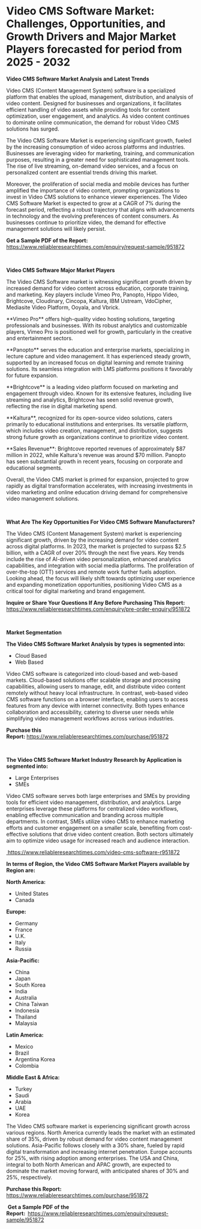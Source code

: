 <p><h1>Video CMS Software Market: Challenges, Opportunities, and Growth Drivers and Major Market Players forecasted for period from 2025 - 2032</h1></p><p><strong>Video CMS Software Market Analysis and Latest Trends</strong></p>
<p><p>Video CMS (Content Management System) software is a specialized platform that enables the upload, management, distribution, and analysis of video content. Designed for businesses and organizations, it facilitates efficient handling of video assets while providing tools for content optimization, user engagement, and analytics. As video content continues to dominate online communication, the demand for robust Video CMS solutions has surged.</p><p>The Video CMS Software Market is experiencing significant growth, fueled by the increasing consumption of video across platforms and industries. Businesses are leveraging video for marketing, training, and communication purposes, resulting in a greater need for sophisticated management tools. The rise of live streaming, on-demand video services, and a focus on personalized content are essential trends driving this market.</p><p>Moreover, the proliferation of social media and mobile devices has further amplified the importance of video content, prompting organizations to invest in Video CMS solutions to enhance viewer experiences. The Video CMS Software Market is expected to grow at a CAGR of 7% during the forecast period, reflecting a robust trajectory that aligns with advancements in technology and the evolving preferences of content consumers. As businesses continue to prioritize video, the demand for effective management solutions will likely persist.</p></p>
<p><strong>Get a Sample PDF of the Report:&nbsp;</strong> <a href="https://www.reliableresearchtimes.com/enquiry/request-sample/951872?utm_campaign=2264&utm_medium=2&utm_source=Github&utm_content=ia&utm_term=17042025&utm_id=video-cms-software">https://www.reliableresearchtimes.com/enquiry/request-sample/951872</a></p>
<p>&nbsp;</p>
<p><strong>Video CMS Software Major Market Players</strong></p>
<p><p>The Video CMS Software market is witnessing significant growth driven by increased demand for video content across education, corporate training, and marketing. Key players include Vimeo Pro, Panopto, Hippo Video, Brightcove, Cloudinary, Cincopa, Kaltura, IBM Ustream, VdoCipher, Mediasite Video Platform, Ooyala, and Vbrick.</p><p>**Vimeo Pro** offers high-quality video hosting solutions, targeting professionals and businesses. With its robust analytics and customizable players, Vimeo Pro is positioned well for growth, particularly in the creative and entertainment sectors. </p><p>**Panopto** serves the education and enterprise markets, specializing in lecture capture and video management. It has experienced steady growth, supported by an increased focus on digital learning and remote training solutions. Its seamless integration with LMS platforms positions it favorably for future expansion.</p><p>**Brightcove** is a leading video platform focused on marketing and engagement through video. Known for its extensive features, including live streaming and analytics, Brightcove has seen solid revenue growth, reflecting the rise in digital marketing spend. </p><p>**Kaltura**, recognized for its open-source video solutions, caters primarily to educational institutions and enterprises. Its versatile platform, which includes video creation, management, and distribution, suggests strong future growth as organizations continue to prioritize video content.</p><p>**Sales Revenue**: Brightcove reported revenues of approximately $87 million in 2022, while Kaltura's revenue was around $70 million. Panopto has seen substantial growth in recent years, focusing on corporate and educational segments. </p><p>Overall, the Video CMS market is primed for expansion, projected to grow rapidly as digital transformation accelerates, with increasing investments in video marketing and online education driving demand for comprehensive video management solutions.</p></p>
<p>&nbsp;</p>
<p><strong>What Are The Key Opportunities For Video CMS Software Manufacturers?</strong></p>
<p><p>The Video CMS (Content Management System) market is experiencing significant growth, driven by the increasing demand for video content across digital platforms. In 2023, the market is projected to surpass $2.5 billion, with a CAGR of over 20% through the next five years. Key trends include the rise of AI-driven video personalization, enhanced analytics capabilities, and integration with social media platforms. The proliferation of over-the-top (OTT) services and remote work further fuels adoption. Looking ahead, the focus will likely shift towards optimizing user experience and expanding monetization opportunities, positioning Video CMS as a critical tool for digital marketing and brand engagement.</p></p>
<p><strong>Inquire or Share Your Questions If Any Before Purchasing This Report:</strong> <a href="https://www.reliableresearchtimes.com/enquiry/pre-order-enquiry/951872?utm_campaign=2264&utm_medium=2&utm_source=Github&utm_content=ia&utm_term=17042025&utm_id=video-cms-software">https://www.reliableresearchtimes.com/enquiry/pre-order-enquiry/951872</a></p>
<p>&nbsp;</p>
<p><strong>Market Segmentation</strong></p>
<p><strong>The Video CMS Software Market Analysis by types is segmented into:</strong></p>
<p><ul><li>Cloud Based</li><li>Web Based</li></ul></p>
<p><p>Video CMS software is categorized into cloud-based and web-based markets. Cloud-based solutions offer scalable storage and processing capabilities, allowing users to manage, edit, and distribute video content remotely without heavy local infrastructure. In contrast, web-based video CMS software functions on a browser interface, enabling users to access features from any device with internet connectivity. Both types enhance collaboration and accessibility, catering to diverse user needs while simplifying video management workflows across various industries.</p></p>
<p><strong>Purchase this Report:&nbsp;</strong><a href="https://www.reliableresearchtimes.com/purchase/951872?utm_campaign=2264&utm_medium=2&utm_source=Github&utm_content=ia&utm_term=17042025&utm_id=video-cms-software">https://www.reliableresearchtimes.com/purchase/951872</a></p>
<p>&nbsp;</p>
<p><strong>The Video CMS Software Market Industry Research by Application is segmented into:</strong></p>
<p><ul><li>Large Enterprises</li><li>SMEs</li></ul></p>
<p><p>Video CMS software serves both large enterprises and SMEs by providing tools for efficient video management, distribution, and analytics. Large enterprises leverage these platforms for centralized video workflows, enabling effective communication and branding across multiple departments. In contrast, SMEs utilize video CMS to enhance marketing efforts and customer engagement on a smaller scale, benefiting from cost-effective solutions that drive video content creation. Both sectors ultimately aim to optimize video usage for increased reach and audience interaction.</p></p>
<p><a href="https://www.reliableresearchtimes.com/video-cms-software-r951872?utm_campaign=2264&utm_medium=2&utm_source=Github&utm_content=ia&utm_term=17042025&utm_id=video-cms-software">&nbsp;https://www.reliableresearchtimes.com/video-cms-software-r951872</a></p>
<p><strong>In terms of Region, the Video CMS Software Market Players available by Region are:</strong></p>
<p>
    <p> <strong> North America: </strong>
        <ul>
            <li>United States</li>
            <li>Canada</li>
        </ul>
        </p> 
    <p> <strong> Europe: </strong>
        <ul>
            <li>Germany</li>
            <li>France</li>
            <li>U.K.</li>
            <li>Italy</li>
            <li>Russia</li>
        </ul>
        </p> 
    <p> <strong> Asia-Pacific: </strong>
        <ul>
            <li>China</li>
            <li>Japan</li>
            <li>South Korea</li>
            <li>India</li>
            <li>Australia</li>
            <li>China Taiwan</li>
            <li>Indonesia</li>
            <li>Thailand</li>
            <li>Malaysia</li>
        </ul>
        </p> 
    <p> <strong> Latin America: </strong>
        <ul>
            <li>Mexico</li>
            <li>Brazil</li>
            <li>Argentina Korea</li>
            <li>Colombia</li>
        </ul>
        </p> 
    <p> <strong> Middle East & Africa: </strong>
        <ul>
            <li>Turkey</li>
            <li>Saudi</li>
            <li>Arabia</li>
            <li>UAE</li>
            <li>Korea</li>
        </ul>
    </p>
    </p>
<p><p>The Video CMS software market is experiencing significant growth across various regions. North America currently leads the market with an estimated share of 35%, driven by robust demand for video content management solutions. Asia-Pacific follows closely with a 30% share, fueled by rapid digital transformation and increasing internet penetration. Europe accounts for 25%, with rising adoption among enterprises. The USA and China, integral to both North American and APAC growth, are expected to dominate the market moving forward, with anticipated shares of 30% and 25%, respectively.</p></p>
<p><strong>Purchase this Report: </strong><a href="https://www.reliableresearchtimes.com/purchase/951872?utm_campaign=2264&utm_medium=2&utm_source=Github&utm_content=ia&utm_term=17042025&utm_id=video-cms-software">https://www.reliableresearchtimes.com/purchase/951872</a></p>
<p>&nbsp;<strong>Get a Sample PDF of the Report:&nbsp;&nbsp;</strong><a href="https://www.reliableresearchtimes.com/enquiry/request-sample/951872?utm_campaign=2264&utm_medium=2&utm_source=Github&utm_content=ia&utm_term=17042025&utm_id=video-cms-software">https://www.reliableresearchtimes.com/enquiry/request-sample/951872</a></p>
<p><strong></strong></p>
<p><p></p><p></p><p></p></p>